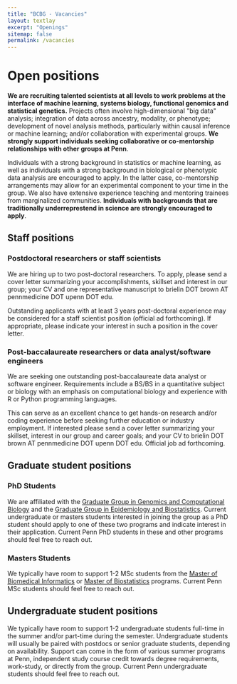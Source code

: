 ```yaml
---
title: "BCBG - Vacancies"
layout: textlay
excerpt: "Openings"
sitemap: false
permalink: /vacancies
---
```


# Open positions

**We are recruiting talented scientists at all levels to work problems at the interface of machine learning, systems biology, functional genomics and statistical genetics.** Projects often involve high-dimensional "big data" analysis; integration of data across ancestry, modality, or phenotype; development of novel analysis methods, particularly within causal inference or machine learning; and/or collaboration with experimental groups. **We strongly support individuals seeking collaborative or co-mentorship relationships with other groups at Penn**.

Individuals with a strong background in statistics or machine learning, as well as individuals with a strong background in biological or phenotypic data analysis are encouraged to apply. In the latter case, co-mentorship arrangements may allow for an experimental component to your time in the group. We also have extensive experience teaching and mentoring trainees from marginalized communities. **Individuals with backgrounds that are traditionally underreprestend in science are strongly encouraged to apply**.

## Staff positions

### Postdoctoral researchers or staff scientists
We are hiring up to two post-doctoral researchers. To apply, please send a cover letter summarizing your accomplishments, skillset and interest in our group; your CV and one representative manuscript to brielin DOT brown AT pennmedicine DOT upenn DOT edu. 

Outstanding applicants with at least 3 years post-doctoral experience may be considered for a staff scientist position (official ad forthcoming). If appropriate, please indicate your interest in such a position in the cover letter.

### Post-baccalaureate researchers or data analyst/software engineers
We are seeking one outstanding post-baccalaureate data analyst or software engineer. Requirements include a BS/BS in a quantitative subject or biology with an emphasis on computational biology and experience with R or Python programming languages.

This can serve as an excellent chance to get hands-on research and/or coding experience before seeking further education or industry employment. If interested please send a cover letter summarizing your skillset, interest in our group and career goals; and your CV to brielin DOT brown AT pennmedicine DOT upenn DOT edu. Official job ad forthcoming.


## Graduate student positions
### PhD Students
We are affiliated with the [Graduate Group in Genomics and Computational Biology](https://www.med.upenn.edu/gcb/) and the [Graduate Group in Epidemiology and Biostatistics](https://www.med.upenn.edu/ggeb/). Current undergraduate or masters students interested in joining the group as a PhD student should apply to one of these two programs and indicate interest in their application. Current Penn PhD students in these and other programs should feel free to reach out.

### Masters Students
We typically have room to support 1-2 MSc students from the [Master of Biomedical Informatics](https://www.med.upenn.edu/mbmi/about.html) or [Master of Biostatistics](https://www.med.upenn.edu/ggeb/about-biostatistics.html) programs. Current Penn MSc students should feel free to reach out.

## Undergraduate student positions
We typically have room to support 1-2 undergraduate students full-time in the summer and/or part-time during the semester. Undergraduate students will usually be paired with postdocs or senior graduate students, depending on availability. Support can come in the form of various summer programs at Penn, independent study course credit towards degree requirements, work-study, or directly from the group. Current Penn undergraduate students should feel free to reach out.
